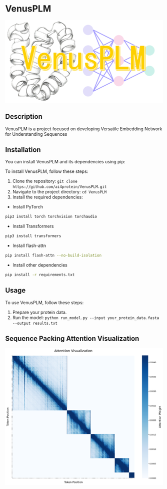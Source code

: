 # VenusPLM
![VenusPLM](VenusPLM.png)

## Description
VenusPLM is a project focused on developing Versatile Embedding Network for Understanding Sequences

## Installation
You can install VenusPLM and its dependencies using pip:

To install VenusPLM, follow these steps:
1. Clone the repository: `git clone https://github.com/ai4protein/VenusPLM.git`
2. Navigate to the project directory: `cd VenusPLM`
3. Install the required dependencies: 
- Install PyTorch
```bash
pip3 install torch torchvision torchaudio
```
- Install Transformers
```bash
pip3 install transformers
```
- Install flash-attn
```bash
pip install flash-attn --no-build-isolation
```
- Install other dependencies
```bash
pip install -r requirements.txt
```

## Usage
To use VenusPLM, follow these steps:
1. Prepare your protein data.
2. Run the model: `python run_model.py --input your_protein_data.fasta --output results.txt`

## Sequence Packing Attention Visualization
![VenusPLM](benchmark/figures/attention_visualization.png)
